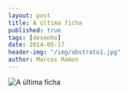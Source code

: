 ```yaml
---
layout: post
title: A última ficha
published: true
tags: [desenho]
date: 2014-05-17
header-img: "/img/abstrato1.jpg"
author: Marcos Ramon
---
```


![A última ficha](https://dl.dropboxusercontent.com/u/49566417/blog/A%20%C3%BAltima%20ficha.jpg)
